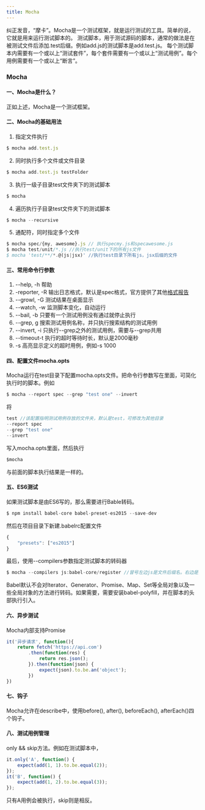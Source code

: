 ```yaml
---
title: Mocha
---
```

纠正发音，“摩卡”。Mocha是一个测试框架，就是运行测试的工具。简单的说，它就是用来运行测试脚本的。
测试脚本，用于测试源码的脚本，通常的做法是在被测试文件后添加.test后缀。例如add.js的测试脚本是add.test.js。
每个测试脚本内需要有一个或以上“测试套件”，每个套件需要有一个或以上“测试用例”。每个用例需要有一个或以上“断言”。

### Mocha
#### 一、Mocha是什么？
正如上述，Mocha是一个测试框架。
#### 二、Mocha的基础用法
1. 指定文件执行
``` javascript
$ mocha add.test.js
```
2. 同时执行多个文件或文件目录
``` javascript
$ mocha add.test.js testFolder
```
3. 执行一级子目录test文件夹下的测试脚本
``` javascript
$ mocha
```
4. 遍历执行子目录test文件夹下的测试脚本
``` javascript
$ mocha --recursive
```
5. 通配符，同时指定多个文件
``` javascript
$ mocha spec/{my, awesome}.js // 执行specmy.js和specawesome.js
$ mocha test/unit/*.js //执行test/unit下的所有js文件
$ mocha 'test/**/*.@(js|jsx)' //执行test目录下所有js，jsx后缀的文件
```
#### 三、常用命令行参数
1. --help, -h 帮助
2. -reporter, -R 输出日志格式，默认是spec格式，官方提供了其他[格式报告](http://mochajs.org/#reporters)
3. --growl, -G 测试结果在桌面显示
4. --watch, -w 监测脚本变化，自动运行
5. --bail, -b 只要有一个测试用例没有通过就停止执行
6. --grep, g 搜索测试用例名称，并只执行搜索结构的测试用例
7. --invert, -i 只执行--grep之外的测试用例，需要与--grep共用
8. --timeout-t 执行的超时等待时长，默认是2000毫秒
9. -s 高亮显示定义的超时用例，例如-s 1000

#### 四、配置文件mocha.opts
Mocha运行在test目录下配置mocha.opts文件。把命令行参数写在里面，可简化执行时的脚本。例如
``` javascript
$ mocha --report spec --grep "test one" --invert
```
将
``` javascript
test //该配置指明测试用例存放的文件夹，默认是test，可修改为其他目录
--report spec
--grep "test one"
--invert
```
写入mocha.opts里面，然后执行
``` javascript
$mocha
```
与前面的脚本执行结果是一样的。

#### 五、ES6测试
如果测试脚本是由ES6写的，那么需要进行Bable转码。
``` javascript
$ npm install babel-core babel-preset-es2015 --save-dev
```
然后在项目目录下新建.babelrc配置文件
```javascript
{
	"presets": ["es2015"]
}
```
最后，使用--compilers参数指定测试脚本的转码器
```javascript
$ mocha --compilers js:babel-core/register //冒号左边js是文件后缀名。右边是处理这一类文件的模块名。
```
Babel默认不会对Iterator、Generator、Promise、Map、Set等全局对象以及一些全局对象的方法进行转码。如果需要，需要安装babel-polyfill，并在脚本的头部执行引入。

#### 六、异步测试
Mocha内部支持Promise
```javascript
it('异步请求', function(){
	return fetch('https://api.com')
		.then(function(res) {
			return res.json();
		}).then(function(json) {
			expect(json).to.be.an('object');
		})
})
```

#### 七、钩子
Mocha允许在describe中，使用before(), after(), beforeEach(), afterEach()四个钩子。

#### 八、测试用例管理
only && skip方法。例如在测试脚本中，
``` javascript
it.only('A', function() {
	expect(add(1, 1).to.be.equal(2));
});
it('B', function() {
	expect(add(1, 2).to.be.equal(3));
});
```
只有A用例会被执行，skip则是相反。